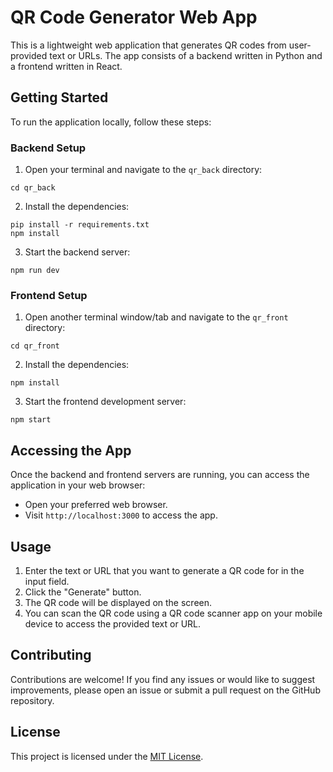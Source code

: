 # QR Code Generator Web App

This is a lightweight web application that generates QR codes from user-provided text or URLs. The app consists of a backend written in Python and a frontend written in React.

## Getting Started

To run the application locally, follow these steps:

### Backend Setup

1. Open your terminal and navigate to the `qr_back` directory:
```
cd qr_back
```

2. Install the dependencies:
```
pip install -r requirements.txt
npm install
```

3. Start the backend server:
```
npm run dev
```

### Frontend Setup

1. Open another terminal window/tab and navigate to the `qr_front` directory:
```
cd qr_front
```

2. Install the dependencies:
```
npm install
```

3. Start the frontend development server:
```
npm start
```

## Accessing the App

Once the backend and frontend servers are running, you can access the application in your web browser:

- Open your preferred web browser.
- Visit `http://localhost:3000` to access the app.

## Usage

1. Enter the text or URL that you want to generate a QR code for in the input field.
2. Click the "Generate" button.
3. The QR code will be displayed on the screen.
4. You can scan the QR code using a QR code scanner app on your mobile device to access the provided text or URL.

## Contributing

Contributions are welcome! If you find any issues or would like to suggest improvements, please open an issue or submit a pull request on the GitHub repository.

## License

This project is licensed under the [MIT License](LICENSE).
